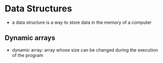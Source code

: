 # Data Structures

- a data structure is a way to store data in the memory of a computer

## Dynamic arrays

- dynamic array: array whose size can be changed during the execution of the program
